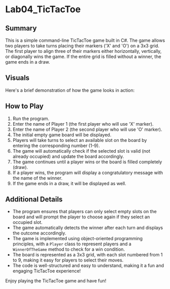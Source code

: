 # Lab04_TicTacToe

## Summary

This is a simple command-line TicTacToe game built in C#. The game allows two players to take turns placing their markers ('X' and 'O') on a 3x3 grid. The first player to align three of their markers either horizontally, vertically, or diagonally wins the game. If the entire grid is filled without a winner, the game ends in a draw.

## Visuals

Here's a brief demonstration of how the game looks in action:



## How to Play

1. Run the program.
2. Enter the name of Player 1 (the first player who will use 'X' marker).
3. Enter the name of Player 2 (the second player who will use 'O' marker).
4. The initial empty game board will be displayed.
5. Players will take turns to select an available slot on the board by entering the corresponding number (1-9).
6. The game will automatically check if the selected slot is valid (not already occupied) and update the board accordingly.
7. The game continues until a player wins or the board is filled completely (draw).
8. If a player wins, the program will display a congratulatory message with the name of the winner.
9. If the game ends in a draw, it will be displayed as well.

## Additional Details

- The program ensures that players can only select empty slots on the board and will prompt the player to choose again if they select an occupied slot.
- The game automatically detects the winner after each turn and displays the outcome accordingly.
- The game is implemented using object-oriented programming principles, with a `Player` class to represent players and a `WinnerOfTheGame` method to check for a win condition.
- The board is represented as a 3x3 grid, with each slot numbered from 1 to 9, making it easy for players to select their moves.
- The code is well-structured and easy to understand, making it a fun and engaging TicTacToe experience!

Enjoy playing the TicTacToe game and have fun!
